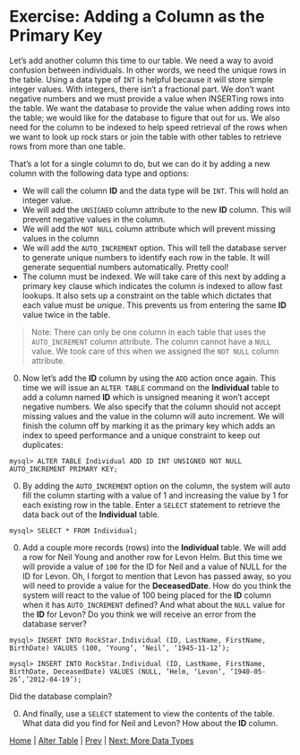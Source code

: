 # Exercise: Adding a Column as the Primary Key

Let’s add another column this time to our table.  We need a way to avoid confusion between individuals.  In other words, we need the unique rows in the table. Using a data type of `INT` is helpful because it will store simple integer values.  With integers, there isn’t a fractional part.  We don’t want negative numbers and we must provide a value when INSERTing rows into the table.  We want the database to provide the value when adding rows into the table; we would like for the database to figure that out for us.  We also need for the column to be indexed to help speed retrieval of the rows when we want to look up rock stars or join the table with other tables to retrieve rows from more than one table.

That’s a lot for a single column to do, but we can do it by adding a new column with the following data type and options:

- We will call the column **ID** and the data type will be `INT`.  This will hold an integer value.  
- We will add the `UNSIGNED` column attribute to the new **ID** column.  This will prevent negative values in the column.
- We will add the `NOT NULL` column attribute which will prevent missing values in the column
- We will add the  `AUTO_INCREMENT` option.   This will tell the database server to generate unique numbers to identify each row in the table.   It will generate sequential numbers automatically.  Pretty cool!  
-	The column must be indexed.  We will take care of this next by adding a primary key clause which indicates the column is indexed to allow fast lookups.  It also sets up a constraint on the table which dictates that each value must be _unique_.   This prevents us from entering the same **ID** value twice in the table.  

> Note:  There can only be one column in each table that uses the `AUTO_INCREMENT` column attribute. The column cannot have a `NULL` value.  We took care of this when we assigned the `NOT NULL` column attribute.  

0. Now let’s add the **ID** column by using the `ADD` action once again.  This time we will issue an `ALTER TABLE` command on the **Individual** table to add a column named **ID** which is unsigned meaning it won’t accept negative numbers.  We also specify that the column should not accept missing values and the value in the column will auto increment.  We will finish the column off by marking it as the primary key which adds an index to speed performance and a unique constraint to keep out duplicates:

```
mysql> ALTER TABLE Individual ADD ID INT UNSIGNED NOT NULL AUTO_INCREMENT PRIMARY KEY;
```

0.	By adding the `AUTO_INCREMENT` option on the column, the system will auto fill the column starting with a value of 1 and increasing the value by 1 for each existing row in the table.  Enter a `SELECT` statement to retrieve the data back out of the **Individual** table.

```
mysql> SELECT * FROM Individual;
```

0.	Add a couple more records (rows) into the **Individual** table. We will add a row for Neil Young and another row for Levon Helm.  But this time we will provide a value of `100` for the ID for Neil and a value of NULL for the ID for Levon.  Oh, I forgot to mention that Levon has passed away, so you will need to provide a value for the **DeceasedDate**.  How do you think the system will react to the value of 100 being placed for the **ID** column when it has `AUTO_INCREMENT` defined?  And what about the `NULL` value for the **ID** for Levon?  Do you think we will receive an error from the database server?  

```
mysql> INSERT INTO RockStar.Individual (ID, LastName, FirstName, BirthDate) VALUES (100, ‘Young’, ‘Neil’, ‘1945-11-12’);

mysql> INSERT INTO RockStar.Individual (ID, LastName, FirstName, BirthDate, DeceasedDate) VALUES (NULL, ‘Helm, ‘Levon’, ‘1940-05-26’,’2012-04-19’);
```

Did the database complain?

0.	And finally, use a `SELECT` statement to view the contents of the table.  What data did you find for Neil and Levon?  How about the **ID** column.

[Home](/)  |  [Alter Table](/6-alter-table/)  |  [Prev](/6-alter-table/1) |  [Next:  More Data Types](/7-more-data-types/)
